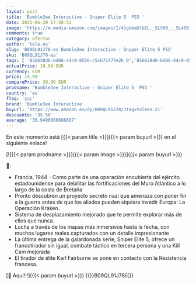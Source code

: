```yaml
---
layout: post
title: 'Bumble3ee Interactive - Sniper Elite 5  PS5 '
date: 2025-06-29 17:50:51
image: 'https://m.media-amazon.com/images/I/41gUmqGlbEL._SL500_._SL400_.jpg'
comments: true
category: ofertas
author: 'tole.es'
slug: 'B09QL91J78-es Bumble3ee Interactive - Sniper Elite 5 PS5'
sku: 'B09QL91J78-es'
tags: [ '856628d6-bd06-44c9-8556-c5cb75f77e2b_0','856628d6-bd06-44c9-8556-c5cb75f77e2b_2201','856628d6-bd06-44c9-8556-c5cb75f77e2b_3601','856628d6-bd06-44c9-8556-c5cb75f77e2b_8601','Arborist Merchandising Root','Hardware y juegos para PlayStation 5','Juegos para PlayStation 5','Preventa de PlayStation 5','Preventa de Videojuegos','Self Service','Special Features Stores','Videojuegos','Videojuegos más esperados','bumble3ee interactive','ps5','🇪🇸', ]
actualPrice: 19.99 EUR
currency: EUR
price: 19.99
comparePrice: 30.99 EUR
prodname: 'Bumble3ee Interactive - Sniper Elite 5  PS5 '
country: 'es'
flag: '🇪🇸'
brand: 'Bumble3ee Interactive'
buyurl: 'https://www.amazon.es/dp/B09QL91J78/?tag=tolees-21'
descuento: '35.50'
average: '36.9406666666667'
---
```


En este momento está [{{< param title >}}]({{< param buyurl >}}) en el siguiente enlace!

[![{{< param prodname >}}]({{< param image >}})]({{< param buyurl >}})

🔎:

- Francia, 1944 - Como parte de una operación encubierta del ejército estadounidense para debilitar las fortificaciones del Muro Atlántico a lo largo de la costa de Bretaña
- Pronto descubren un proyecto secreto nazi que amenaza con poner fin a la guerra antes de que los aliados puedan siquiera invadir Europa: La Operación Kraken.
- Sistema de desplazamiento mejorado que te permite explorar más de ellos que nunca.
- Lucha a través de los mapas más inmersivos hasta la fecha, con muchos lugares reales capturados con un detalle impresionante
- La última entrega de la galardonada serie, Sniper Elite 5, ofrece un francotirador sin igual, combate táctico en tercera persona y una Kill Cam mejorada
- El tirador de élite Karl Fairburne se pone en contacto con la Resistencia francesa.

[🛒 Aquí!!!]({{< param buyurl >}})
{{<world>}}B09QL91J78{{</world>}}
